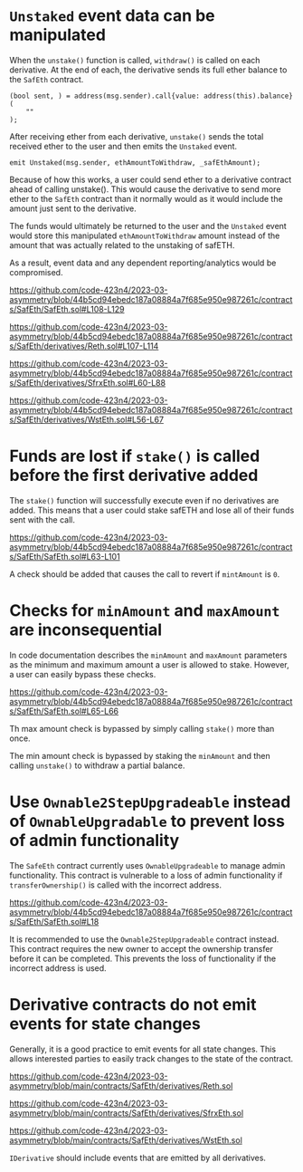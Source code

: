 # `Unstaked` event data can be manipulated

When the `unstake()` function is called, `withdraw()` is called on each derivative. At the end of each, the derivative sends its full ether balance to the `SafEth` contract. 

```solidity
(bool sent, ) = address(msg.sender).call{value: address(this).balance}(
    ""
);
```

After receiving ether from each derivative, `unstake()` sends the total received ether to the user and then emits the `Unstaked` event. 

```solidity
emit Unstaked(msg.sender, ethAmountToWithdraw, _safEthAmount);
```

Because of how this works, a user could send ether to a derivative contract ahead of calling unstake(). This would cause the derivative to send more ether to the `SafEth` contract than it normally would as it would include the amount just sent to the derivative.

The funds would ultimately be returned to the user and the `Unstaked` event would store this manipulated `ethAmountToWithdraw` amount instead of the amount that was actually related to the unstaking of safETH.

As a result, event data and any dependent reporting/analytics would be compromised.

https://github.com/code-423n4/2023-03-asymmetry/blob/44b5cd94ebedc187a08884a7f685e950e987261c/contracts/SafEth/SafEth.sol#L108-L129

https://github.com/code-423n4/2023-03-asymmetry/blob/44b5cd94ebedc187a08884a7f685e950e987261c/contracts/SafEth/derivatives/Reth.sol#L107-L114

https://github.com/code-423n4/2023-03-asymmetry/blob/44b5cd94ebedc187a08884a7f685e950e987261c/contracts/SafEth/derivatives/SfrxEth.sol#L60-L88

https://github.com/code-423n4/2023-03-asymmetry/blob/44b5cd94ebedc187a08884a7f685e950e987261c/contracts/SafEth/derivatives/WstEth.sol#L56-L67

# Funds are lost if `stake()` is called before the first derivative added

The `stake()` function will successfully execute even if no derivatives are added. This means that a user could stake safETH and lose all of their funds sent with the call.

https://github.com/code-423n4/2023-03-asymmetry/blob/44b5cd94ebedc187a08884a7f685e950e987261c/contracts/SafEth/SafEth.sol#L63-L101

A check should be added that causes the call to revert if `mintAmount` is `0`.

# Checks for `minAmount` and `maxAmount` are inconsequential

In code documentation describes the `minAmount` and `maxAmount` parameters as the minimum and maximum amount a user is allowed to stake. However, a user can easily bypass these checks.

https://github.com/code-423n4/2023-03-asymmetry/blob/44b5cd94ebedc187a08884a7f685e950e987261c/contracts/SafEth/SafEth.sol#L65-L66

Th max amount check is bypassed by simply calling `stake()` more than once.

The min amount check is bypassed by staking the `minAmount` and then calling `unstake()` to withdraw a partial balance.

# Use `Ownable2StepUpgradeable` instead of `OwnableUpgradable` to prevent loss of admin functionality

The `SafeEth` contract currently uses `OwnableUpgradeable` to manage admin functionality. This contract is vulnerable to a loss of admin functionality if `transferOwnership()` is called with the incorrect address. 

https://github.com/code-423n4/2023-03-asymmetry/blob/44b5cd94ebedc187a08884a7f685e950e987261c/contracts/SafEth/SafEth.sol#L18

It is recommended to use the `Ownable2StepUpgradeable` contract instead. This contract requires the new owner to accept the ownership transfer before it can be completed. This prevents the loss of functionality if the incorrect address is used.

# Derivative contracts do not emit events for state changes

Generally, it is a good practice to emit events for all state changes. This allows interested parties to easily track changes to the state of the contract.

https://github.com/code-423n4/2023-03-asymmetry/blob/main/contracts/SafEth/derivatives/Reth.sol

https://github.com/code-423n4/2023-03-asymmetry/blob/main/contracts/SafEth/derivatives/SfrxEth.sol

https://github.com/code-423n4/2023-03-asymmetry/blob/main/contracts/SafEth/derivatives/WstEth.sol

`IDerivative` should include events that are emitted by all derivatives.